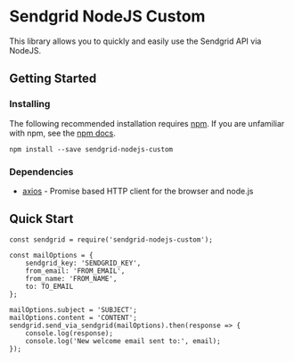 # Sendgrid NodeJS Custom

This library allows you to quickly and easily use the Sendgrid API via NodeJS.

## Getting Started

### Installing

The following recommended installation requires [npm](https://npmjs.org/). If you are unfamiliar with npm, see the [npm docs](https://docs.npmjs.com/).

```
npm install --save sendgrid-nodejs-custom
```

### Dependencies

* [axios](https://github.com/axios/axios) - Promise based HTTP client for the browser and node.js

## Quick Start

```
const sendgrid = require('sendgrid-nodejs-custom');

const mailOptions = {
    sendgrid_key: 'SENDGRID_KEY',
    from_email: 'FROM_EMAIL',
    from_name: 'FROM_NAME',
    to: TO_EMAIL
};

mailOptions.subject = 'SUBJECT';
mailOptions.content = 'CONTENT';
sendgrid.send_via_sendgrid(mailOptions).then(response => {
    console.log(response);
    console.log('New welcome email sent to:', email);
});
```

